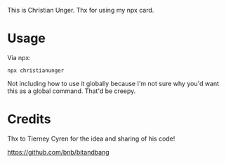 This is Christian Unger. Thx for using my npx card.

# Usage
Via npx:
```
npx christianunger
```

Not including how to use it globally because I'm not sure why you'd want this as a global command. That'd be creepy.

# Credits
Thx to Tierney Cyren for the idea and sharing of his code!

https://github.com/bnb/bitandbang